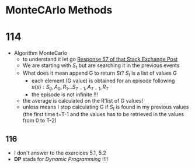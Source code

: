 # MonteCArlo Methods
# 114 
* Algorithm MonteCarlo 
  * to understand it let go [Response 57 of that Stack Exchange Post](https://datascience.stackexchange.com/questions/9832/what-is-the-q-function-and-what-is-the-v-function-in-reinforcement-learning)
  * We are starting with $S_t$ but are searching it in the previous events
  * What does it mean append G to return St? $S_t$ is a list of values G
    *  each element (G value) is obtained for an episode following $\pi(s) : S_0, A_0, R_1 ...S_{T-1}, A_{T-1}, R_T$ 
    *  the episode is not infinite !!!
  * the average is calculated on the R'list of G values!
  * unless means I stop calculating G if $S_t$ is found in my previous values (the first time t=T-1 and the values has to be retrieved in the values from 0 to T-2)
## 116
* I don't answer to the exercices 5.1, 5.2
* __DP__ stads for _Dynamic Programming_ !!!! 